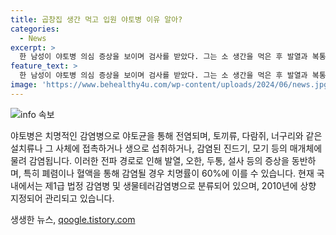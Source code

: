 ```yaml
---
title: 곱창집 생간 먹고 입원 야토병 이유 알아?
categories:
  - News
excerpt: >
  한 남성이 야토병 의심 증상을 보이며 검사를 받았다. 그는 소 생간을 먹은 후 발열과 복통 증상을 호소했고, 혈액 검사에서 야토병균 양성이 나왔다. 지역 당국은 관련 사례를 조사 중이며, 확진 여부를 판단하기 위해 혈청 검사를 실시 중이다. 야토병은 토끼류나 다람쥐와 같은 설치류의 병원균으로 인한 질병으로, 발열, 오한, 두통, 설사와 같은 증상을 동반한다. 치명률이 높아 주의가 필요하며, 야토병 확진 판정을 기다리고 있다.
feature_text: >
  한 남성이 야토병 의심 증상을 보이며 검사를 받았다. 그는 소 생간을 먹은 후 발열과 복통 증상을 호소했고, 혈액 검사에서 야토병균 양성이 나왔다. 지역 당국은 관련 사례를 조사 중이며, 확진 여부를 판단하기 위해 혈청 검사를 실시 중이다. 야토병은 토끼류나 다람쥐와 같은 설치류의 병원균으로 인한 질병으로, 발열, 오한, 두통, 설사와 같은 증상을 동반한다. 치명률이 높아 주의가 필요하며, 야토병 확진 판정을 기다리고 있다.
image: 'https://www.behealthy4u.com/wp-content/uploads/2024/06/news.jpg'
---
```


<p><img src="https://www.behealthy4u.com/wp-content/uploads/2024/06/news.jpg" alt="info 속보" /></p>

<p data-ke-size="size16">야토병은 치명적인 감염병으로 야토균을 통해 전염되며, 토끼류, 다람쥐, 너구리와 같은 설치류나 그 사체에 접촉하거나 생으로 섭취하거나, 감염된 진드기, 모기 등의 매개체에 물려 감염됩니다. 이러한 전파 경로로 인해 발열, 오한, 두통, 설사 등의 증상을 동반하며, 특히 폐렴이나 혈액을 통해 감염될 경우 치명률이 60%에 이를 수 있습니다. 현재 국내에서는 제1급 법정 감염병 및 생물테러감염병으로 분류되어 있으며, 2010년에 상향 지정되어 관리되고 있습니다.</p>
생생한 뉴스, <a href="https://qoogle.tistory.com" rel="dofollow">qoogle.tistory.com</a>


